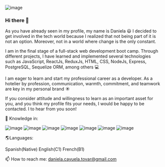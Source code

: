 ![image](https://miro.medium.com/max/1600/0*K2WLMTExLyida7OR.gif)

### Hi there 👋

As you have already seen in my profile, my name is Daniela :smiley: I decided to get involved in the tech world because I realized that not being part of it is not an option. Moreover, not in a world where change is the only constant.

I am in the final stage of a full-stack web development boot camp. Through different projects, I have learned and implemented several technologies such as JavaScript, ReactJs, ReduxJs, HTML, CSS, NodeJs, Express, PostgreSQL, Sequelize ORM, among others :computer:

I am eager to learn and start my professional career as a developer. As a hotelier by profession, communication, warmth, commitment, and teamwork are key in my personal brand :sunny:

If you consider attitude and willingness to learn as an important asset for you, and you think my profile fits your needs, I would be happy to be contacted. I to hear from you soon!

🌱 Knowledge in:

![image](https://user-images.githubusercontent.com/75386133/118582414-e7450f80-b758-11eb-9b08-5509f392ca82.png)
![image](https://user-images.githubusercontent.com/75386133/118582992-ecef2500-b759-11eb-8335-f05ad2e84bd0.png)
![image](https://user-images.githubusercontent.com/75386133/118583020-f6788d00-b759-11eb-9abe-6da84119892e.png)
![image](https://user-images.githubusercontent.com/75386133/118583034-fb3d4100-b759-11eb-95d5-1893b807eb96.png)
![image](https://user-images.githubusercontent.com/75386133/118583047-009a8b80-b75a-11eb-84b0-7c87acfd8eb2.png)
![image](https://user-images.githubusercontent.com/75386133/118583062-07c19980-b75a-11eb-94e7-29972a814723.png)
![image](https://user-images.githubusercontent.com/75386133/118583077-0f813e00-b75a-11eb-829e-f890a7937198.png)

:earth_americas:Languages:

Spanish(Native)
English(C1)
French(B1)


📫 How to reach me: daniela.cayuela.tovar@gmail.com


